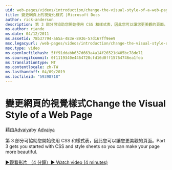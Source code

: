 ```yaml
---
uid: web-pages/videos/introduction/change-the-visual-style-of-a-web-page
title: 變更網頁上的視覺化樣式 |Microsoft Docs
author: rick-anderson
description: 第 3 部分可協助您開始使用 CSS 和樣式表，因此您可以讓您更美觀的頁面。
ms.author: riande
ms.date: 04/12/2011
ms.assetid: 78b37794-a65a-483e-8936-57d167ff9ee9
msc.legacyurl: /web-pages/videos/introduction/change-the-visual-style-of-a-web-page
msc.type: video
ms.openlocfilehash: 5ff91ddabb637d663a4a14f26521d405bc78de71
ms.sourcegitcommit: 0f1119340e4464720cfd16d0ff15764746ea1fea
ms.translationtype: MT
ms.contentlocale: zh-TW
ms.lasthandoff: 04/09/2019
ms.locfileid: "59398718"
---
```

# <a name="change-the-visual-style-of-a-web-page"></a><span data-ttu-id="ddee5-103">變更網頁的視覺樣式</span><span class="sxs-lookup"><span data-stu-id="ddee5-103">Change the Visual Style of a Web Page</span></span>

<span data-ttu-id="ddee5-104">藉由[Advaiya](https://twitter.com/Advaiyasolns)</span><span class="sxs-lookup"><span data-stu-id="ddee5-104">by [Advaiya](https://twitter.com/Advaiyasolns)</span></span>

<span data-ttu-id="ddee5-105">第 3 部分可協助您開始使用 CSS 和樣式表，因此您可以讓您更美觀的頁面。</span><span class="sxs-lookup"><span data-stu-id="ddee5-105">Part 3 gets you started with CSS and style sheets so you can make your page more beautiful.</span></span>

[<span data-ttu-id="ddee5-106">&#9654;觀看影片 （4 分鐘）</span><span class="sxs-lookup"><span data-stu-id="ddee5-106">&#9654; Watch video (4 minutes)</span></span>](https://channel9.msdn.com/Blogs/ASP-NET-Site-Videos/change-the-visual-style-of-a-web-page)
